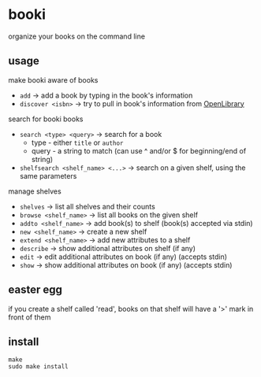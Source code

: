 # booki
organize your books on the command line

## usage
make booki aware of books
* `add` -> add a book by typing in the book's information
* `discover <isbn>` -> try to pull in book's information from [OpenLibrary](https://openlibrary.org)

search for booki books
* `search <type> <query>` -> search for a book
  * type - either `title` or `author`
  * query - a string to match (can use ^ and/or $ for beginning/end of string)
* `shelfsearch <shelf_name> <...>` -> search on a given shelf, using the same parameters

manage shelves
* `shelves` -> list all shelves and their counts
* `browse <shelf_name>` -> list all books on the given shelf
* `addto <shelf_name>` -> add book(s) to shelf (book(s) accepted via stdin)
* `new <shelf_name>` -> create a new shelf
* `extend <shelf_name>` -> add new attributes to a shelf
* `describe` -> show additional attributes on shelf (if any)
* `edit` -> edit additional attributes on book (if any) (accepts stdin)
* `show` -> show additional attributes on book (if any) (accepts stdin)

## easter egg
if you create a shelf called 'read', books on that shelf will have a '>' mark in front of them

## install
```
make
sudo make install
```
